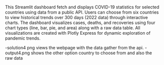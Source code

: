 This Streamlit dashboard fetch and displays COVID-19 statistics for selected countries using data from a public API.
Users can choose from six countries to view historical trends over 300 days (2022 data) through interactive charts.
The dashboard visualizes cases, deaths, and recoveries using four chart types (line, bar, pie, and area) along
with a raw data table. 
All visualizations are created with Plotly Express for dynamic exploration of pandemic trends.

-solution4 png views the webpage with the data gather from the api.
-output4.png shows the other option country to choose from and also the raw data 
